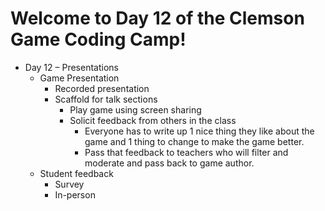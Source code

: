 
# Welcome to Day 12 of the Clemson Game Coding Camp!
  - Day 12 – Presentations
    - Game Presentation
      - Recorded presentation
      - Scaffold for talk sections
        - Play game using screen sharing
        - Solicit feedback from others in the class
          - Everyone has to write up 1 nice thing they like about the game and 1 thing to change to make the game better.
          - Pass that feedback to teachers who will filter and moderate and pass back to game author.
    - Student feedback
      - Survey
      - In-person
